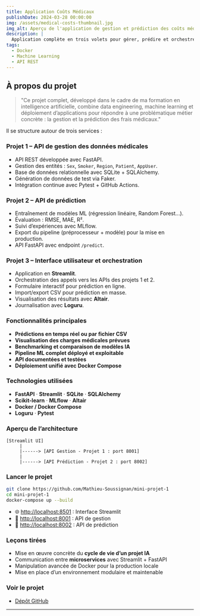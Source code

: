 ```yaml
---
title: Application Coûts Médicaux
publishDate: 2024-03-28 00:00:00
img: /assets/medical-costs-thumbnail.jpg
img_alt: Aperçu de l'application de gestion et prédiction des coûts médicaux
description: |
  Application complète en trois volets pour gérer, prédire et orchestrer les charges médicales. Composée de deux API en FastAPI et d’une interface Streamlit, le tout déployé avec Docker Compose.
tags:
  - Docker
  - Machine Learning
  - API REST
---
```


## À propos du projet

> "Ce projet complet, développé dans le cadre de ma formation en intelligence artificielle, combine data engineering, machine learning et déploiement d’applications pour répondre à une problématique métier concrète : la gestion et la prédiction des frais médicaux."

Il se structure autour de trois services :

### Projet 1 – API de gestion des données médicales

- API REST développée avec FastAPI.
- Gestion des entités : `Sex`, `Smoker`, `Region`, `Patient`, `AppUser`.
- Base de données relationnelle avec SQLite + SQLAlchemy.
- Génération de données de test via Faker.
- Intégration continue avec Pytest + GitHub Actions.

### Projet 2 – API de prédiction

- Entraînement de modèles ML (régression linéaire, Random Forest...).
- Évaluation : RMSE, MAE, R².
- Suivi d’expériences avec MLflow.
- Export du pipeline (préprocesseur + modèle) pour la mise en production.
- API FastAPI avec endpoint `/predict`.

### Projet 3 – Interface utilisateur et orchestration

- Application en **Streamlit**.
- Orchestration des appels vers les APIs des projets 1 et 2.
- Formulaire interactif pour prédiction en ligne.
- Import/export CSV pour prédiction en masse.
- Visualisation des résultats avec **Altair**.
- Journalisation avec **Loguru**.

### Fonctionnalités principales

-  **Prédictions en temps réel ou par fichier CSV**
-  **Visualisation des charges médicales prévues**
-  **Benchmarking et comparaison de modèles IA**
-  **Pipeline ML complet déployé et exploitable**
-  **API documentées et testées**
-  **Déploiement unifié avec Docker Compose**

### Technologies utilisées

- **FastAPI** · **Streamlit** · **SQLite** · **SQLAlchemy**
- **Scikit-learn** · **MLflow** · **Altair**
- **Docker / Docker Compose**
- **Loguru** · **Pytest**

### Aperçu de l’architecture

```
[Streamlit UI]
     |
     |------> [API Gestion - Projet 1 : port 8001]
     |
     |------> [API Prédiction - Projet 2 : port 8002]
```

### Lancer le projet

```bash
git clone https://github.com/Mathieu-Soussignan/mini-projet-1
cd mini-projet-1
docker-compose up --build
```

- 🌐 [http://localhost:8501](http://localhost:8501) : Interface Streamlit
- 📡 [http://localhost:8001](http://localhost:8001) : API de gestion
- 🧠 [http://localhost:8002](http://localhost:8002) : API de prédiction

### Leçons tirées

- Mise en œuvre concrète du **cycle de vie d’un projet IA**
- Communication entre **microservices** avec Streamlit + FastAPI
- Manipulation avancée de Docker pour la production locale
- Mise en place d’un environnement modulaire et maintenable

### Voir le projet

- [Dépôt GitHub](https://github.com/Mathieu-Soussignan/mini-projet-1)

---
